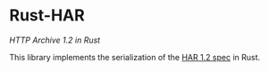# Rust-HAR
_HTTP Archive 1.2 in Rust_

This library implements the serialization of the [HAR 1.2 spec][1] in Rust.

[1]: http://www.softwareishard.com/blog/har-12-spec/
